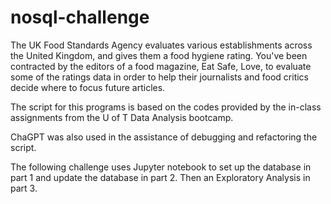 # nosql-challenge
 
The UK Food Standards Agency evaluates various establishments across the United Kingdom, and gives them a food hygiene rating. You've been contracted by the editors of a food magazine, Eat Safe, Love, to evaluate some of the ratings data in order to help their journalists and food critics decide where to focus future articles.

The script for this programs is based on the codes provided by the in-class assignments from the U of T Data Analysis bootcamp. 

ChaGPT was also used in the assistance of debugging and refactoring the script.

The following challenge uses Jupyter notebook to set up the database in part 1 and update the database in part 2.  Then an Exploratory Analysis in part 3.

